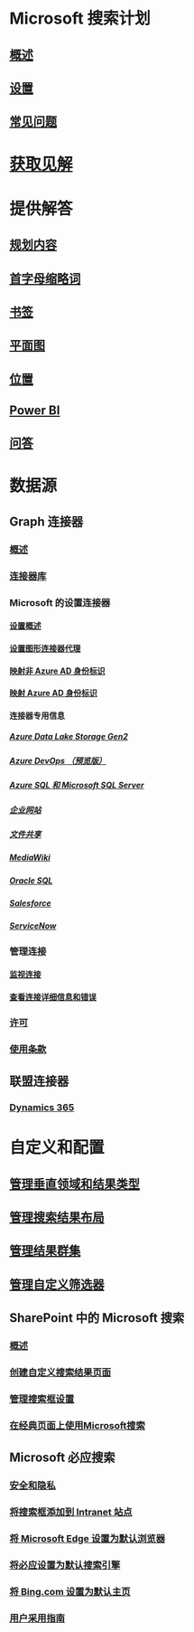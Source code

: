 # Microsoft 搜索计划
## [概述](overview-microsoft-search.md)
## [设置](setup-microsoft-search.md)
## [常见问题](faqs.md)
# [获取见解](usage-reports.md)
# 提供解答
## [规划内容](plan-your-content.md)
## [首字母缩略词](manage-acronyms.md)
## [书签](manage-bookmarks.md)
## [平面图](manage-floorplans.md)
## [位置](manage-locations.md)
## [Power BI](manage-powerbi.md)
## [问答](manage-qas.md)
# 数据源
## Graph 连接器
### [概述](connectors-overview.md)
### [连接器库](connectors-gallery.md)
### Microsoft 的设置连接器
#### [设置概述](configure-connector.md)
#### [设置图形连接器代理](graph-connector-agent.md)
#### [映射非 Azure AD 身份标识](map-non-aad.md)
#### [映射 Azure AD 身份标识](map-aad.md)
#### 连接器专用信息
##### [Azure Data Lake Storage Gen2](azure-data-lake-connector.md)
##### [Azure DevOps （预览版）](azure-devops-connector.md)
##### [Azure SQL 和 Microsoft SQL Server](MSSQL-connector.md)
##### [企业网站](enterprise-web-connector.md)
##### [文件共享](fileshare-connector.md)
##### [MediaWiki](mediawiki-connector.md)
##### [Oracle SQL](OracleSQL-connector.md)
##### [Salesforce](salesforce-connector.md)
##### [ServiceNow](servicenow-connector.md)
### 管理连接
#### [监视连接](manage-connector.md)
#### [查看连接详细信息和错误](connector-details-errors.md)
### [许可](licensing.md)
### [使用条款](terms-of-use.md)
## 联盟连接器
### [Dynamics 365](manage-dynamics365.md)
# 自定义和配置
## [管理垂直领域和结果类型](customize-search-page.md)
## [管理搜索结果布局](customize-results-layout.md)
## [管理结果群集](result-cluster.md)
## [管理自定义筛选器](custom-filters.md)
## SharePoint 中的 Microsoft 搜索
### [概述](get-started-search-in-sharepoint-online.md)
### [创建自定义搜索结果页面](create-search-results-pages.md)
### [管理搜索框设置](manage-spo-search-box.md)
### [在经典页面上使用Microsoft搜索](manage-classic-spo-pages.md)
## Microsoft 必应搜索
### [安全和隐私](security-for-search.md)
### [将搜索框添加到 Intranet 站点](add-a-search-box-to-your-intranet-site.md)
### [将 Microsoft Edge 设置为默认浏览器](/deployedge/edge-default-browser)
### [将必应设置为默认搜索引擎](set-default-search-engine.md)
### [将 Bing.com 设置为默认主页](set-default-homepage.md)
### [用户采用指南](user-adoption-guide.md)
